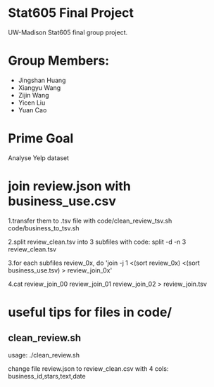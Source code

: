 # Stat605 Final Project
UW-Madison Stat605 final group project.

# Group Members:

* Jingshan Huang
* Xiangyu Wang
* Zijin Wang
* Yicen Liu
* Yuan Cao

# Prime Goal

Analyse Yelp dataset

# join review.json with business_use.csv

  1.transfer them to .tsv file with code/clean_review_tsv.sh code/business_to_tsv.sh

  2.split review_clean.tsv into 3 subfiles with code: split -d -n 3 review_clean.tsv

  3.for each subfiles review_0x, do 'join -j 1 <(sort review_0x) <(sort business_use.tsv) > review_join_0x'

  4.cat review_join_00 review_join_01 review_join_02 > review_join.tsv


# useful tips for files in code/

## clean_review.sh

usage: ./clean_review.sh

change file review.json to review_clean.csv with 4 cols: business_id,stars,text,date
